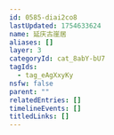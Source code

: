 ```yaml
---
id: 0585-diai2co8
lastUpdated: 1754633624
name: 延庆古崖居
aliases: []
layer: 3
categoryId: cat_8abY-bU7
tagIds:
  - tag_eAgXxyKy
nsfw: false
parent: ""
relatedEntries: []
timelineEvents: []
titledLinks: []
---
```


